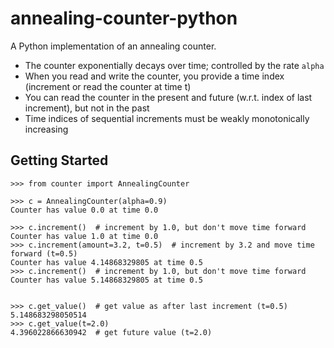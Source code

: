 # annealing-counter-python

A Python implementation of an annealing counter.

* The counter exponentially decays over time; controlled by the rate `alpha`
* When you read and write the counter, you provide a time index (increment or read the counter at time t)
* You can read the counter in the present and future (w.r.t. index of last increment), but not in the past
* Time indices of sequential increments must be weakly monotonically increasing

## Getting Started

```
>>> from counter import AnnealingCounter

>>> c = AnnealingCounter(alpha=0.9)
Counter has value 0.0 at time 0.0

>>> c.increment()  # increment by 1.0, but don't move time forward
Counter has value 1.0 at time 0.0
>>> c.increment(amount=3.2, t=0.5)  # increment by 3.2 and move time forward (t=0.5)
Counter has value 4.14868329805 at time 0.5
>>> c.increment()  # increment by 1.0, but don't move time forward
Counter has value 5.14868329805 at time 0.5


>>> c.get_value()  # get value as after last increment (t=0.5)
5.148683298050514
>>> c.get_value(t=2.0)
4.396022866630942  # get future value (t=2.0)
```
